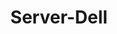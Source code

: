 ---
# Documentation: https://wowchemy.com/docs/managing-content/

title: "Server-Dell"
summary: Used for model training. Performance Reference ([link](https://www.nvidia.cn/geforce/graphics-cards/30-series/))

tags:
  - Servers
weight: 30
---